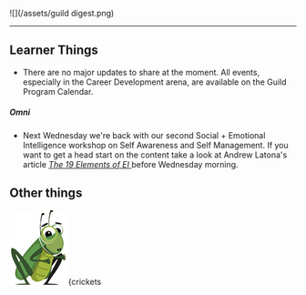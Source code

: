 ![](/assets/guild digest.png)

---

## Learner Things

* There are no major updates to share at the moment. All events, especially in the Career Development arena, are available on the Guild Program Calendar.

##### Omni

* Next Wednesday we're back with our second Social + Emotional Intelligence workshop on Self Awareness and Self Management. If you want to get a head start on the content take a look at Andrew Latona's article [_The 19 Elements of EI_ ](https://medium.com/soft-skill-hacking-emotional-intelligence/the-19-elements-of-ei-fe7242a3df23)before Wednesday morning.   

## Other things

![](/assets/cricket_nobackground.png){crickets

